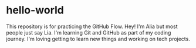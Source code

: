 # hello-world
This repository is for practicing the GitHub Flow.
Hey! I'm Alia but most people just say Lia. I'm learning Git and GitHub as part of my coding journey. I'm loving getting to learn new things and working on tech projects.
